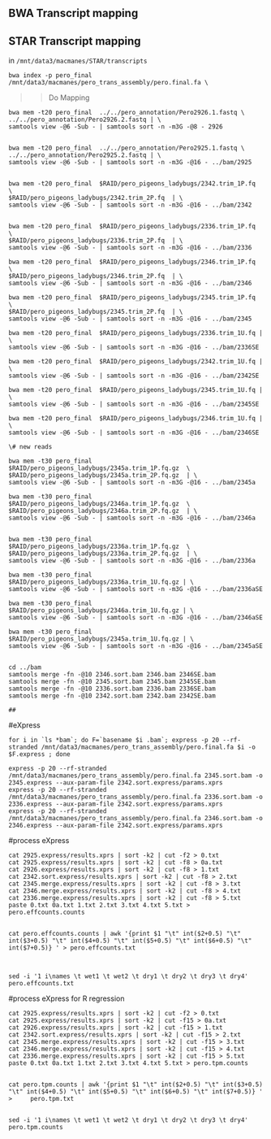 BWA Transcript mapping
-

STAR Transcript mapping
-

in `/mnt/data3/macmanes/STAR/transcripts`

	bwa index -p pero_final /mnt/data3/macmanes/pero_trans_assembly/pero.final.fa \
	
	





>> Do Mapping

	bwa mem -t20 pero_final  ../../pero_annotation/Pero2926.1.fastq \
	../../pero_annotation/Pero2926.2.fastq | \
	samtools view -@6 -Sub - | samtools sort -n -m3G -@8 - 2926
	

	bwa mem -t20 pero_final  ../../pero_annotation/Pero2925.1.fastq \
	../../pero_annotation/Pero2925.2.fastq | \
	samtools view -@6 -Sub - | samtools sort -n -m3G -@16 - ../bam/2925
		

	bwa mem -t20 pero_final  $RAID/pero_pigeons_ladybugs/2342.trim_1P.fq  \
	$RAID/pero_pigeons_ladybugs/2342.trim_2P.fq  | \
	samtools view -@6 -Sub - | samtools sort -n -m3G -@16 - ../bam/2342
	
	
	bwa mem -t20 pero_final  $RAID/pero_pigeons_ladybugs/2336.trim_1P.fq  \
	$RAID/pero_pigeons_ladybugs/2336.trim_2P.fq  | \
	samtools view -@6 -Sub - | samtools sort -n -m3G -@16 - ../bam/2336

	bwa mem -t20 pero_final  $RAID/pero_pigeons_ladybugs/2346.trim_1P.fq  \
	$RAID/pero_pigeons_ladybugs/2346.trim_2P.fq  | \
	samtools view -@6 -Sub - | samtools sort -n -m3G -@16 - ../bam/2346

	bwa mem -t20 pero_final  $RAID/pero_pigeons_ladybugs/2345.trim_1P.fq  \
	$RAID/pero_pigeons_ladybugs/2345.trim_2P.fq  | \
	samtools view -@6 -Sub - | samtools sort -n -m3G -@16 - ../bam/2345

	bwa mem -t20 pero_final  $RAID/pero_pigeons_ladybugs/2336.trim_1U.fq | \
	samtools view -@6 -Sub - | samtools sort -n -m3G -@16 - ../bam/2336SE

	bwa mem -t20 pero_final  $RAID/pero_pigeons_ladybugs/2342.trim_1U.fq | \
	samtools view -@6 -Sub - | samtools sort -n -m3G -@16 - ../bam/2342SE

	bwa mem -t20 pero_final  $RAID/pero_pigeons_ladybugs/2345.trim_1U.fq | \
	samtools view -@6 -Sub - | samtools sort -n -m3G -@16 - ../bam/2345SE

	bwa mem -t20 pero_final  $RAID/pero_pigeons_ladybugs/2346.trim_1U.fq | \
	samtools view -@6 -Sub - | samtools sort -n -m3G -@16 - ../bam/2346SE

	\# new reads
	
	bwa mem -t30 pero_final  $RAID/pero_pigeons_ladybugs/2345a.trim_1P.fq.gz  \
	$RAID/pero_pigeons_ladybugs/2345a.trim_2P.fq.gz  | \
	samtools view -@6 -Sub - | samtools sort -n -m3G -@16 - ../bam/2345a
	
	bwa mem -t30 pero_final  $RAID/pero_pigeons_ladybugs/2346a.trim_1P.fq.gz  \
	$RAID/pero_pigeons_ladybugs/2346a.trim_2P.fq.gz  | \
	samtools view -@6 -Sub - | samtools sort -n -m3G -@16 - ../bam/2346a


	bwa mem -t30 pero_final  $RAID/pero_pigeons_ladybugs/2336a.trim_1P.fq.gz  \
	$RAID/pero_pigeons_ladybugs/2336a.trim_2P.fq.gz  | \
	samtools view -@6 -Sub - | samtools sort -n -m3G -@16 - ../bam/2336a
	
	bwa mem -t30 pero_final  $RAID/pero_pigeons_ladybugs/2336a.trim_1U.fq.gz | \
	samtools view -@6 -Sub - | samtools sort -n -m3G -@16 - ../bam/2336aSE

	bwa mem -t30 pero_final  $RAID/pero_pigeons_ladybugs/2346a.trim_1U.fq.gz | \
	samtools view -@6 -Sub - | samtools sort -n -m3G -@16 - ../bam/2346aSE

	bwa mem -t30 pero_final  $RAID/pero_pigeons_ladybugs/2345a.trim_1U.fq.gz | \
	samtools view -@6 -Sub - | samtools sort -n -m3G -@16 - ../bam/2345aSE


	cd ../bam
	samtools merge -fn -@10 2346.sort.bam 2346.bam 2346SE.bam
	samtools merge -fn -@10 2345.sort.bam 2345.bam 2345SE.bam
	samtools merge -fn -@10 2336.sort.bam 2336.bam 2336SE.bam
	samtools merge -fn -@10 2342.sort.bam 2342.bam 2342SE.bam
	
	##
	

\#eXpress

	for i in `ls *bam`; do F=`basename $i .bam`; express -p 20 --rf-stranded /mnt/data3/macmanes/pero_trans_assembly/pero.final.fa $i -o $F.express ; done
	
	express -p 20 --rf-stranded /mnt/data3/macmanes/pero_trans_assembly/pero.final.fa 2345.sort.bam -o 2345.express --aux-param-file 2342.sort.express/params.xprs
	express -p 20 --rf-stranded /mnt/data3/macmanes/pero_trans_assembly/pero.final.fa 2336.sort.bam -o 2336.express --aux-param-file 2342.sort.express/params.xprs
	express -p 20 --rf-stranded /mnt/data3/macmanes/pero_trans_assembly/pero.final.fa 2346.sort.bam -o 2346.express --aux-param-file 2342.sort.express/params.xprs




\#process eXpress

    cat 2925.express/results.xprs | sort -k2 | cut -f2 > 0.txt
	cat 2925.express/results.xprs | sort -k2 | cut -f8 > 0a.txt
	cat 2926.express/results.xprs | sort -k2 | cut -f8 > 1.txt
    cat 2342.sort.express/results.xprs | sort -k2 | cut -f8 > 2.txt
    cat 2345.merge.express/results.xprs | sort -k2 | cut -f8 > 3.txt
    cat 2346.merge.express/results.xprs | sort -k2 | cut -f8 > 4.txt
    cat 2336.merge.express/results.xprs | sort -k2 | cut -f8 > 5.txt
    paste 0.txt 0a.txt 1.txt 2.txt 3.txt 4.txt 5.txt > pero.effcounts.counts
   

	cat pero.effcounts.counts | awk '{print $1 "\t" int($2+0.5) "\t" int($3+0.5) "\t" int($4+0.5) "\t" int($5+0.5) "\t" int($6+0.5) "\t" int($7+0.5)} ' > pero.effcounts.txt 


 
    sed -i '1 i\names \t wet1 \t wet2 \t dry1 \t dry2 \t dry3 \t dry4' pero.effcounts.txt  


\#process eXpress for R regression

    cat 2925.express/results.xprs | sort -k2 | cut -f2 > 0.txt
	cat 2925.express/results.xprs | sort -k2 | cut -f15 > 0a.txt
	cat 2926.express/results.xprs | sort -k2 | cut -f15 > 1.txt
    cat 2342.sort.express/results.xprs | sort -k2 | cut -f15 > 2.txt
    cat 2345.merge.express/results.xprs | sort -k2 | cut -f15 > 3.txt
    cat 2346.merge.express/results.xprs | sort -k2 | cut -f15 > 4.txt
    cat 2336.merge.express/results.xprs | sort -k2 | cut -f15 > 5.txt
    paste 0.txt 0a.txt 1.txt 2.txt 3.txt 4.txt 5.txt > pero.tpm.counts
   

	cat pero.tpm.counts | awk '{print $1 "\t" int($2+0.5) "\t" int($3+0.5) "\t" int($4+0.5) "\t" int($5+0.5) "\t" int($6+0.5) "\t" int($7+0.5)} ' > 	pero.tpm.txt

 
    sed -i '1 i\names \t wet1 \t wet2 \t dry1 \t dry2 \t dry3 \t dry4' pero.tpm.counts  


